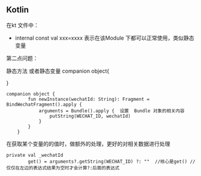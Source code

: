 ## Kotlin

在kt 文件中：
* internal const val xxx=xxxx  表示在该Module 下都可以正常使用，类似静态变量


第二点问题：

静态方法 或者静态变量
companion  object{

}

```
companion object {
        fun newInstance(wechatId: String): Fragment = BindWechatFragment().apply {
            arguments = Bundle().apply {  设置  Bundle 对象的相关内容
                putString(WECHAT_ID, wechatId)
            }
        }
    }
```

在获取某个变量的的值时，做额外的处理，更好的对相关数据进行处理
```
private val _wechatId
        get() = arguments?.getString(WECHAT_ID) ?: ""  //核心是get() //仅仅在左边的表达式结果为空时才会计算?:后面的表达式
```

